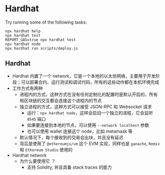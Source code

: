 # Hardhat

Try running some of the following tasks:

```shell
npx hardhat help
npx hardhat test
REPORT_GAS=true npx hardhat test
npx hardhat node
npx hardhat run scripts/deploy.js
```

## Hardhat 

- Hardhat 内置了一个 network，它是一个本地的以太坊网络，主要用于开发阶段；可以部署合约、运行测试和调试代码，所有的这些动作都在本机环境完成
- 工作方式有两种
  - 进程内的方式，这种方式在没有任何定制化的配置时是默认开启的，所有和区块链的交互都会连接这个进程内的节点
  - 独立进程的方式，这种方式可以接受 JSON-RPC 和 Websocket 请求
    - 运行：`npx hardhat node`，这样会启动一个独立的进程，它会监听 `8545` 端口
    - 如果要连接到本地的节点，可以使用 `--network localhost` 参数
    - 也可以使用 wallet 连接这个 node，比如 metamask 等
  - 默认情况下，每个接收到的交易会出块，并且没有延迟
  - 背后是使用了 `@ethereumjs/vm` 这个 EVM 实现，同样也是 `ganache`, `Remix` 和 `Ethereum Studio` 使用的
- Hardhat network
  - 为什么要使用它 ？
    - 支持 Solidity, 并且具备 stack traces 的能力
